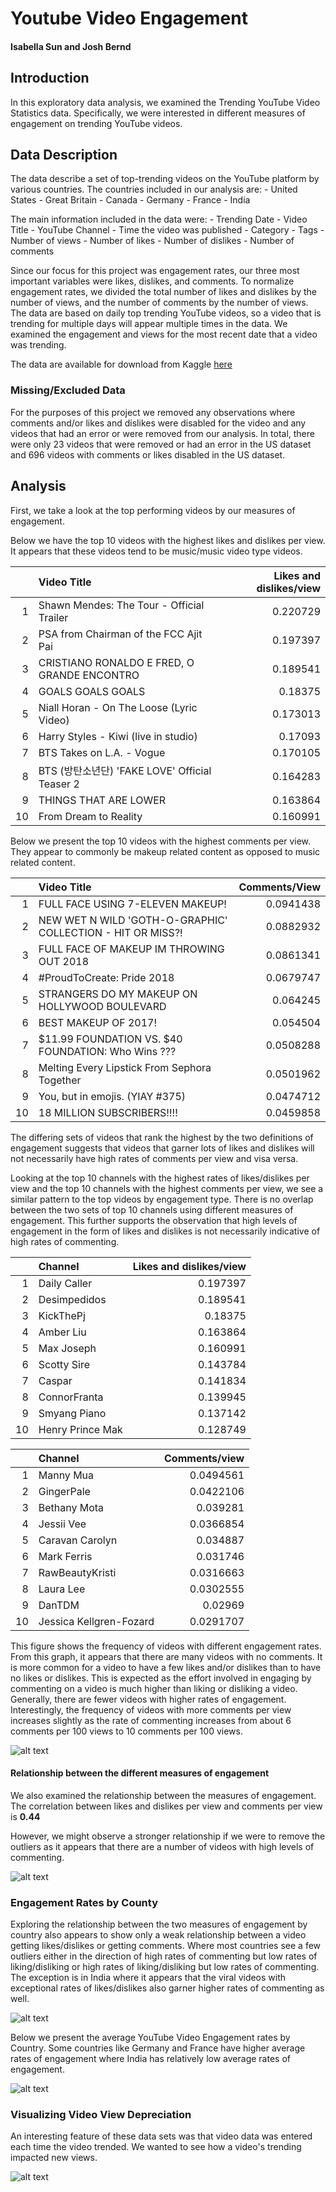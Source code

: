 # Youtube Video Engagement

#### Isabella Sun and Josh Bernd

## Introduction
In this exploratory data analysis, we examined the Trending YouTube Video Statistics data. Specifically, we were interested in different measures of engagement on trending YouTube videos. 

## Data Description
The data describe a set of top-trending videos on the YouTube platform by various countries. The countries included in our analysis are:
    - United States
    - Great Britain
    - Canada
    - Germany
    - France
    - India

The main information included in the data were:
    - Trending Date
    - Video Title
    - YouTube Channel
    - Time the video was published
    - Category
    - Tags
    - Number of views
    - Number of likes
    - Number of dislikes
    - Number of comments
    
Since our focus for this project was engagement rates, our three most important variables were likes, dislikes, and comments. To normalize engagement rates, we divided the total number of likes and dislikes by the number of views, and the number of comments by the number of views. The data are based on daily top trending YouTube videos, so a video that is trending for multiple days will appear multiple times in the data. We examined the engagement and views for the most recent date that a video was trending. 

The data are available for download from Kaggle [here](https://www.kaggle.com/datasnaek/youtube-new)


### Missing/Excluded Data
For the purposes of this project we removed any observations where comments and/or likes and dislikes were disabled for the video and any videos that had an error or were removed from our analysis. In total, there were only 23 videos that were removed or had an error in the US dataset and 696 videos with comments or likes disabled in the US dataset. 


## Analysis

First, we take a look at the top performing videos by our measures of engagement.

Below we have the top 10 videos with the highest likes and dislikes per view. It appears that these videos tend to be music/music video type videos. 



|    | Video Title                                    |   Likes and dislikes/view |
|---:|:-----------------------------------------------|--------------------------:|
|  1 | Shawn Mendes: The Tour - Official Trailer      |                  0.220729 |
|  2 | PSA from Chairman of the FCC Ajit Pai          |                  0.197397 |
|  3 | CRISTIANO RONALDO E FRED, O GRANDE ENCONTRO    |                  0.189541 |
|  4 | GOALS GOALS GOALS                              |                  0.18375  |
|  5 | Niall Horan - On The Loose (Lyric Video)       |                  0.173013 |
|  6 | Harry Styles - Kiwi (live in studio)           |                  0.17093  |
|  7 | BTS Takes on L.A. - Vogue                      |                  0.170105 |
|  8 | BTS (방탄소년단) 'FAKE LOVE' Official Teaser 2    |                  0.164283 |
|  9 | THINGS THAT ARE LOWER                          |                  0.163864 |
| 10 | From Dream to Reality                          |                  0.160991 |

Below we present the top 10 videos with the highest comments per view. They appear to commonly be makeup related content as opposed to music related content. 

|    | Video Title                                                |   Comments/View     |
|---:|:-----------------------------------------------------------|--------------------:|
|  1 | FULL FACE USING 7-ELEVEN MAKEUP!                           |           0.0941438 |
|  2 | NEW WET N WILD 'GOTH-O-GRAPHIC' COLLECTION - HIT OR MISS?! |           0.0882932 |
|  3 | FULL FACE OF MAKEUP IM THROWING OUT 2018                   |           0.0861341 |
|  4 | #ProudToCreate: Pride 2018                                 |           0.0679747 |
|  5 | STRANGERS DO MY MAKEUP ON HOLLYWOOD BOULEVARD              |           0.064245  |
|  6 | BEST MAKEUP OF 2017!                                       |           0.054504  |
|  7 | $11.99 FOUNDATION VS. $40 FOUNDATION: Who Wins ???         |           0.0508288 |
|  8 | Melting Every Lipstick From Sephora Together               |           0.0501962 |
|  9 | You, but in emojis. (YIAY #375)                            |           0.0474712 |
| 10 | 18 MILLION SUBSCRIBERS!!!!                                 |           0.0459858 |

The differing sets of videos that rank the highest by the two definitions of engagement suggests that videos that garner lots of likes and dislikes will not necessarily have high rates of comments per view and visa versa. 

Looking at the top 10 channels with the highest rates of likes/dislikes per view and the top 10 channels with the highest comments per view, we see a similar pattern to the top videos by engagement type. There is no overlap between the two sets of top 10 channels using different measures of engagement. This further supports the observation that high levels of engagement in the form of likes and dislikes is not necessarily indicative of high rates of commenting. 

|    | Channel         |   Likes and dislikes/view |
|---:|:-----------------|--------------------------:|
|  1 | Daily Caller     |                  0.197397 |
|  2 | Desimpedidos     |                  0.189541 |
|  3 | KickThePj        |                  0.18375  |
|  4 | Amber Liu        |                  0.163864 |
|  5 | Max Joseph       |                  0.160991 |
|  6 | Scotty Sire      |                  0.143784 |
|  7 | Caspar           |                  0.141834 |
|  8 | ConnorFranta     |                  0.139945 |
|  9 | Smyang Piano     |                  0.137142 |
| 10 | Henry Prince Mak |                  0.128749 |

|    | Channel                 |  Comments/view     |
|---:|:------------------------|--------------------:|
|  1 | Manny Mua               |           0.0494561 |
|  2 | GingerPale              |           0.0422106 |
|  3 | Bethany Mota            |           0.039281  |
|  4 | Jessii Vee              |           0.0366854 |
|  5 | Caravan Carolyn         |           0.034887  |
|  6 | Mark Ferris             |           0.031746  |
|  7 | RawBeautyKristi         |           0.0316663 |
|  8 | Laura Lee               |           0.0302555 |
|  9 | DanTDM                  |           0.02969   |
| 10 | Jessica Kellgren-Fozard |           0.0291707 |

This figure shows the frequency of videos with different engagement rates. From this graph, it appears that there are many videos with no comments. It is more common for a video to have a few likes and/or dislikes than to have no likes or dislikes. This is expected as the effort involved in engaging by commenting on a video is much higher than liking or disliking a video. Generally, there are fewer videos with higher rates of engagement. Interestingly, the frequency of videos with more comments per view increases slightly as the rate of commenting increases from about 6 comments per 100 views to 10 comments per 100 views. 

![alt text](images/engagement_hist.png "Title")

#### Relationship between the different measures of engagement

We also examined the relationship between the measures of engagement. The correlation between likes and dislikes per view and comments per view is **0.44**

However, we might observe a stronger relationship if we were to remove the outliers as it appears that there are a number of videos with high levels of commenting.

![alt text](images/us_engagement_scat.png "Title")

### Engagement Rates by County

Exploring the relationship between the two measures of engagement by country also appears to show only a weak relationship between a video getting likes/dislikes or getting comments. Where most countries see a few outliers either in the direction of high rates of commenting but low rates of liking/disliking or high rates of liking/disliking but low rates of commenting. The exception is in India where it appears that the viral videos with exceptional rates of likes/dislikes also garner higher rates of commenting as well. 

![alt text](images/country_engagement_scat.png "Title") 

Below we present the average YouTube Video Engagement rates by Country. Some countries like Germany and France have higher average rates of engagement where India has relatively low average rates of engagement. 

![alt text](images/average_engagement_by_country.png "Title") 

### Visualizing Video View Depreciation

An interesting feature of these data sets was that video data was entered each time the video trended. We wanted to see how a video's trending impacted new views.

![alt text](images/graph.png "Title") 
